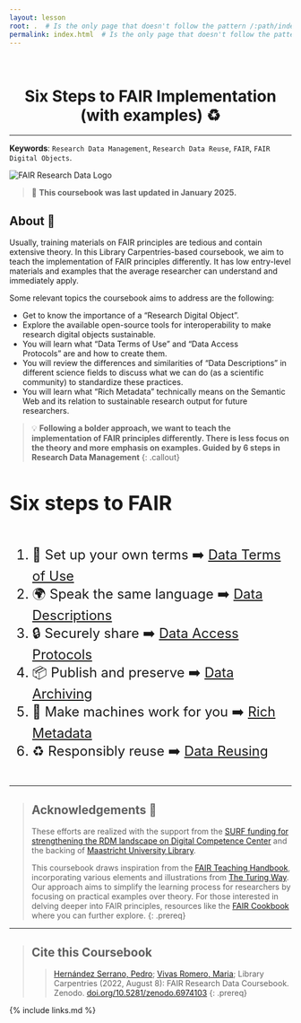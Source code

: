 ```yaml
---
layout: lesson
root: .  # Is the only page that doesn't follow the pattern /:path/index.html
permalink: index.html  # Is the only page that doesn't follow the pattern /:path/index.html
---
```


<style>
h1 {text-align: center;}
</style>

<br>
<h1>Six Steps to FAIR Implementation (with examples) ♻️ </h1>
<hr>

**Keywords**: `Research Data Management`, `Research Data Reuse`, `FAIR`, `FAIR Digital Objects`.


<img src="../fig/FAIRcoursebook-image0.png" alt="FAIR Research Data Logo" weight=600>

> 📢 **This coursebook was last updated in January 2025.**

## About 📗

Usually, training materials on FAIR principles are tedious and contain extensive theory. In this Library Carpentries-based coursebook, we aim to teach the implementation of FAIR principles differently. It has low entry-level materials and examples that the average researcher can understand and immediately apply.

Some relevant topics the coursebook aims to address are the following:

- Get to know the importance of a “Research Digital Object”.
- Explore the available open-source tools for interoperability to make research digital objects sustainable.
- You will learn what “Data Terms of Use” and “Data Access Protocols” are and how to create them.
- You will review the differences and similarities of “Data Descriptions” in different science fields to discuss what we can do (as a scientific community) to standardize these practices.
- You will learn what “Rich Metadata” technically means on the Semantic Web and its relation to sustainable research output for future researchers.    

> 💡 **Following a bolder approach, we want to teach the implementation of FAIR principles differently. There is less focus on the theory and more emphasis on examples. Guided by 6 steps in Research Data Management**
{: .callout}


<div style="font-size: 24px;">
    <h2>Six steps to FAIR</h2>
    <ol style="display: inline-block; text-align: left;">
        <li>📜 Set up your own terms ➡️ <a href="{{ relative_root_path }}{% link _episodes/02-terms-of-use.md %}">Data Terms of Use</a></li>
        <li>🌍 Speak the same language ➡️ <a href="{{ relative_root_path }}{% link _episodes/03-data-descriptions.md %}">Data Descriptions</a></li>
        <li>🔒 Securely share ➡️ <a href="{{ relative_root_path }}{% link _episodes/04-access-protocols.md %}">Data Access Protocols</a></li>
        <li>📦 Publish and preserve ➡️ <a href="{{ relative_root_path }}{% link _episodes/05-data-archiving.md %}">Data Archiving</a></li>
        <li>🤖 Make machines work for you ➡️ <a href="{{ relative_root_path }}{% link _episodes/06-rich-metadata.md %}">Rich Metadata</a></li>
        <li>♻️ Responsibly reuse ➡️ <a href="{{ relative_root_path }}{% link _episodes/07-data-reusing.md %}">Data Reusing</a></li>
    </ol>
</div>


----

> ## Acknowledgements 🙏
> 
> These efforts are realized with the support from the [SURF funding for strengthening the RDM landscape on Digital Competence Center](https://www.dtls.nl/2022/01/24/surf-honors-10-proposals-in-call-for-proposals-digital-competence-centers-to-work-on-strengthening-the-rdm-landscape/) and the backing of [Maastricht University Library](https://library.maastrichtuniversity.nl/research/rdm/).
>   
> This coursebook draws inspiration from the [FAIR Teaching Handbook](https://fairsfair.gitbook.io/fair-teaching-handbook/0lessonplans/1lessonplan), incorporating various elements and illustrations from [The Turing Way](https://the-turing-way.netlify.app/welcome.html). Our approach aims to simplify the learning process for researchers by focusing on practical examples over theory. For those interested in delving deeper into FAIR principles, resources like the [FAIR Cookbook](https://the-turing-way.netlify.app/welcome.html) where you can further explore.
{: .prereq}

----

> ## Cite this Coursebook
> > [Hernández Serrano, Pedro](https://www.maastrichtuniversity.nl/nl/p.hernandezserrano); [Vivas Romero, Maria](https://www.maastrichtuniversity.nl/m.vivasromero); Library Carpentries (2022, August 8): FAIR Research Data Coursebook. Zenodo. [doi.org/10.5281/zenodo.6974103](https://doi.org/10.5281/zenodo.6974103)
{: .prereq}


{% include links.md %}

<!-- {% include syllabus.html %} -->

<!-- Google tag (gtag.js) -->
<script async src="https://www.googletagmanager.com/gtag/js?id=G-1JS8K9J9GE"></script>
<script>
  window.dataLayer = window.dataLayer || [];
  function gtag(){dataLayer.push(arguments);}
  gtag('js', new Date());

  gtag('config', 'G-1JS8K9J9GE');
</script>

<script type="application/ld+json">
{
    "@context": "https://schema.org",
    "@type": "Course",
    "name": "FAIR Research Data Coursebook",
    "description": "Welcome to the FAIR Research Data Coursebook. This resource is an Open Educational Resource designed in accordance with FAIR and Open Science guidelines. Traditional training materials on FAIR principles often come across as dense and heavily theoretical. Our approach, inspired by Library Carpentries, aims for a different learning experience. This coursebook offers accessible, entry-level content and practical examples to enable researchers to easily grasp and apply FAIR principles in their work.",
    "version": "v1.3",
    "url": "https://doi.org/10.5281/zenodo.6974103",
    "license": "https://creativecommons.org/licenses/by/4.0/legalcode",
    "dateCreated": {
        "@type": "Date",
        "@value": "2022-08-01"
    },
    "inLanguage": {
        "@type": "Language",
        "name": "EN",
        "alternateName": "EN"
    },
    "keywords": [
        "Research Data Management",
        "Research Data Reuse",
        "FAIR",
        "FAIR Digital Objects",
        "FAIR Data"
    ],
    "creator": {
        "@type": "Person",
        "name": "concat @givenName @familyName",
        "givenName": "Pedro",
        "familyName": "Hernandez Serrano",
        "image": "https://avatars.githubusercontent.com/u/12054964?v=4",
        "jobTitle": "Data Steward",
        "email": "p.hernandezserrano@maastrichtuniversity.nl",
        "affiliation": {
            "@type": "Organization",
            "name": "Maastricht University",
            "url": {
                "@type": "URL",
                "@value": "https://maastrichtuniversity.nl"
            }
        }
    },
    "contributor": [
        {
            "@type": "Person",
            "givenName": "Maria",
            "familyName": "Vivas Romero",
            "jobTitle": "Data Steward",
            "email": "m.vivasromero@maastrichtuniversity.nl",
            "affiliation": {
                "@type": "Organization",
                "name": "Maastricht University",
                "url": {
                    "@type": "URL",
                    "@value": "https://maastrichtuniversity.nl"
                }
            }
        }
    ],
    "publisher": {
        "@type": "Person",
        "name": "Pedro Hernandez Serrano",
        "givenName": "Pedro",
        "familyName": "Hernandez Serrano",
        "jobTitle": "Data Steward",
        "email": "p.hernandezserrano@maastrichtuniversity.nl"
    },
    "citation": {
        "@type": "CreativeWork",
        "name": "FAIR Research Data Coursebook",
        "creator": [
            {
                "@type": "Person",
                "name": "Pedro Hernandez Serrano"
            },
            {
                "@type": "Person",
                "name": "Maria Vivas Romero"
            }
        ]
    },
    "learningResourceType": "Coursebook",
    "dateModified": {
        "@type": "Date",
        "@value": "2024-02-24"
    }
}
</script>